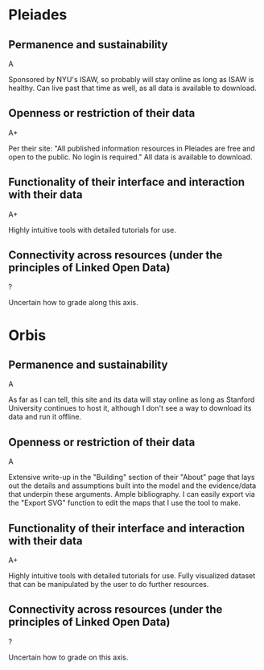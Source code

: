 # Pleiades

## Permanence and sustainability
A

Sponsored by NYU's ISAW, so probably will stay online as long as ISAW is healthy. Can live past that time as well, as all data is available to download.
      
## Openness or restriction of their data
A+

Per their site: "All published information resources in Pleiades are free and open to the public. No login is required." All data is available to download.
    
## Functionality of their interface and interaction with their data
A+

Highly intuitive tools with detailed tutorials for use. 

## Connectivity across resources (under the principles of Linked Open Data)
?

Uncertain how to grade along this axis.





# Orbis

## Permanence and sustainability
A

As far as I can tell, this site and its data will stay online as long as Stanford University continues to host it, although I don't see a way to download its data and run it offline.

## Openness or restriction of their data
A

Extensive write-up in the "Building" section of their "About" page that lays out the details and assumptions built into the model and the evidence/data that underpin these arguments. Ample bibliography.
I can easily export via the "Export SVG" function to edit the maps that I use the tool to make.
     

## Functionality of their interface and interaction with their data
A+

Highly intuitive tools with detailed tutorials for use. Fully visualized dataset that can be manipulated by the user to do further resources.

## Connectivity across resources (under the principles of Linked Open Data)
?

Uncertain how to grade on this axis.

    
